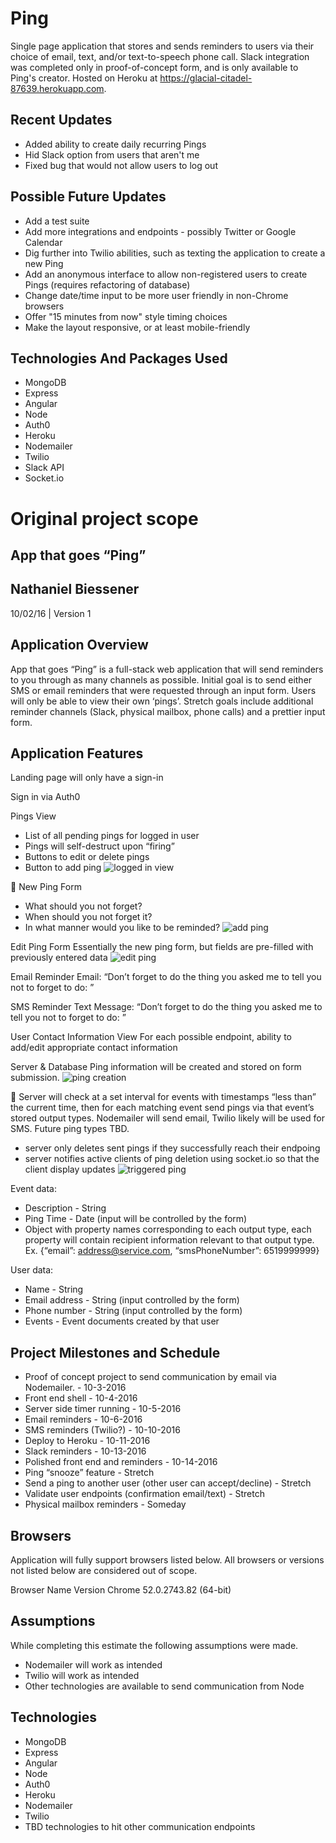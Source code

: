 Ping
====
Single page application that stores and sends reminders to users via their choice of email, text, and/or text-to-speech phone call. Slack integration was completed only in proof-of-concept form, and is only available to Ping's creator. Hosted on Heroku at https://glacial-citadel-87639.herokuapp.com.

Recent Updates
--------------
* Added ability to create daily recurring Pings
* Hid Slack option from users that aren't me
* Fixed bug that would not allow users to log out

Possible Future Updates
-----------------------
* Add a test suite
* Add more integrations and endpoints - possibly Twitter or Google Calendar
* Dig further into Twilio abilities, such as texting the application to create a new Ping
* Add an anonymous interface to allow non-registered users to create Pings (requires refactoring of database)
* Change date/time input to be more user friendly in non-Chrome browsers
* Offer "15 minutes from now" style timing choices
* Make the layout responsive, or at least mobile-friendly

Technologies And Packages Used
------------------------------
* MongoDB
* Express
* Angular
* Node
* Auth0
* Heroku
* Nodemailer
* Twilio
* Slack API
* Socket.io



Original project scope
======================
App that goes “Ping”
--------------------
Nathaniel Biessener
-------------------
10/02/16 | Version 1

Application Overview
--------------------
App that goes “Ping” is a full-stack web application that will send reminders to you through as many channels as possible. Initial goal is to send either SMS or email reminders that were requested through an input form. Users will only be able to view their own ‘pings’. Stretch goals include additional reminder channels (Slack, physical mailbox, phone calls) and a prettier input form.


Application Features
--------------------
Landing page will only have a sign-in

Sign in via Auth0

Pings View
* List of all pending pings for logged in user
* Pings will self-destruct upon “firing”
* Buttons to edit or delete pings
* Button to add ping
![logged in view](resources/images/logged-in.jpg)


New Ping Form
* What should you not forget?
* When should you not forget it?
* In what manner would you like to be reminded?
![add ping](resources/images/add_ping.jpg)

Edit Ping Form
Essentially the new ping form, but fields are pre-filled with previously entered data
![edit ping](resources/images/edit_ping.jpg)

Email Reminder
Email: “Don’t forget to do the thing you asked me to tell you not to forget to do: <thing>”

SMS Reminder
Text Message: “Don’t forget to do the thing you asked me to tell you not to forget to do: <thing>”

User Contact Information View
For each possible endpoint, ability to add/edit appropriate contact information

Server & Database
Ping information will be created and stored on form submission.
![ping creation](resources/images/new_ping_flow.jpg)




Server will check at a set interval for events with timestamps “less than” the current time, then for each matching event send pings via that event’s stored output types. Nodemailer will send email, Twilio likely will be used for SMS. Future ping types TBD.

* server only deletes sent pings if they successfully reach their endpoing
* server notifies active clients of ping deletion using socket.io so that the client display updates
![triggered ping](resources/images/triggered_ping.jpg)


Event data:
* Description - String
* Ping Time - Date (input will be controlled by the form)
* Object with property names corresponding to each output type, each property will contain recipient information relevant to that output type. Ex. {“email”: address@service.com, “smsPhoneNumber”: 6519999999}

User data:
* Name - String
* Email address - String (input controlled by the form)
* Phone number - String (input controlled by the form)
* Events - Event documents created by that user



Project Milestones and Schedule
-------------------------------

* Proof of concept project to send communication by email via Nodemailer.  -  10-3-2016
* Front end shell  -  10-4-2016
* Server side timer running  -  10-5-2016
* Email reminders  -  10-6-2016
* SMS reminders (Twilio?)  -  10-10-2016
* Deploy to Heroku  -  10-11-2016
* Slack reminders  -  10-13-2016
* Polished front end and reminders  -  10-14-2016
* Ping “snooze” feature  -  Stretch
* Send a ping to another user (other user can accept/decline)  -  Stretch
* Validate user endpoints (confirmation email/text)  -  Stretch
* Physical mailbox reminders  -  Someday

Browsers
--------
Application will fully support browsers listed below. All browsers or versions not listed below are considered out of scope.

Browser Name
Version
Chrome
 52.0.2743.82 (64-bit)

Assumptions
-----------
While completing this estimate the following assumptions were made.
* Nodemailer will work as intended
* Twilio will work as intended
* Other technologies are available to send communication from Node

Technologies
------------
* MongoDB
* Express
* Angular
* Node
* Auth0
* Heroku
* Nodemailer
* Twilio
* TBD technologies to hit other communication endpoints
